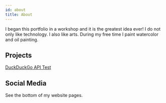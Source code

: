```yaml
---
id: about
title: About
---
```


I began this portfolio in a workshop and it is the greatest idea ever!
I do not only like technology. I also like arts. During my free time I paint watercolor and oil painting. 



## Projects 

[DuckDuckGo API Test](https://github.com/virisdiaz/duckduckgo)

## Social Media

See the bottom of my website pages.
